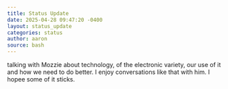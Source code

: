 ```yaml
---
title: Status Update
date: 2025-04-28 09:47:20 -0400
layout: status_update
categories: status
author: aaron
source: bash
---
```

talking with Mozzie about technology, of the electronic variety, our use of it and how we need to do better. I enjoy conversations like that with him. I hopee some of it sticks.
